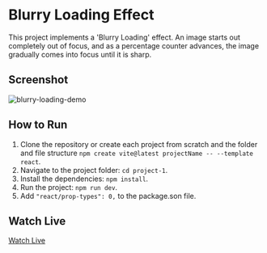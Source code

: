 # Blurry Loading Effect

This project implements a 'Blurry Loading' effect. An image starts out completely out of focus, and as a percentage counter advances, the image gradually comes into focus until it is sharp.

## Screenshot

![blurry-loading-demo](./blurry-loading-demo.gif)

## How to Run

1. Clone the repository or create each project from scratch and the folder and file structure `npm create vite@latest projectName -- --template react`.
2. Navigate to the project folder: `cd project-1`.
3. Install the dependencies: `npm install`.
4. Run the project: `npm run dev`.
5. Add `"react/prop-types": 0,` to the package.son file.

## Watch Live

[Watch Live](https://blurry-loading-delta.vercel.app/)
